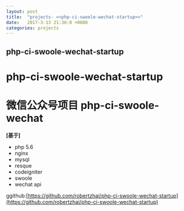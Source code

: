 ```yaml
---
layout: post
title:  "projects- <<php-ci-swoole-wechat-startup>>"
date:   2017-3-13 21:30:0 +0800
categories: projects
---
```


## php-ci-swoole-wechat-startup 
# php-ci-swoole-wechat-startup
# 微信公众号项目 php-ci-swoole-wechat

**[**基于**]**

* php 5.6
* nginx
* mysql
* resque
* codeigniter
* swoole
* wechat api

ggithub:[https://github.com/robertzhai/php-ci-swoole-wechat-startup](https://github.com/robertzhai/php-ci-swoole-wechat-startup)

